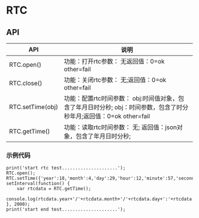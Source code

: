 # RTC



## API

| API              | 说明                                                         |
| ---------------- | ------------------------------------------------------------ |
| RTC.open()       | 功能：打开rtc参数： 无返回值：0=ok other=fail                |
| RTC.close()      | 功能：关闭rtc参数： 无;返回值：0=ok other=fail               |
| RTC.setTime(obj) | 功能：配置rtc时间参数： obj:时间值对象，包含了年月日时分秒;  obj：时间参数，包含了时分秒年月;返回值：0=ok other=fail |
| RTC.getTime()    | 功能：读取rtc时间参数： 无;  返回值：json对象，包含了年月日时分秒; |



### 示例代码

```
print('start rtc test.....................');
RTC.open();
RTC.setTime({'year':18,'month':4,'day':29,'hour':12,'minute':57,'second':0});
setInterval(function() {
	var rtcdata = RTC.getTime(); 
	console.log(rtcdata.year+'/'+rtcdata.month+'/'+rtcdata.day+':'+rtcdata.second);	
}, 2000);
print('start end test.....................');
```

